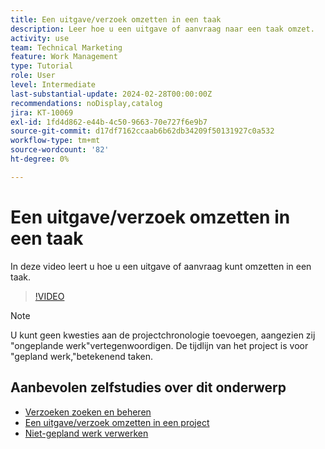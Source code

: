```yaml
---
title: Een uitgave/verzoek omzetten in een taak
description: Leer hoe u een uitgave of aanvraag naar een taak omzet.
activity: use
team: Technical Marketing
feature: Work Management
type: Tutorial
role: User
level: Intermediate
last-substantial-update: 2024-02-28T00:00:00Z
recommendations: noDisplay,catalog
jira: KT-10069
exl-id: 1fd4d862-e44b-4c50-9663-70e727f6e9b7
source-git-commit: d17df7162ccaab6b62db34209f50131927c0a532
workflow-type: tm+mt
source-wordcount: '82'
ht-degree: 0%

---
```


# Een uitgave/verzoek omzetten in een taak

In deze video leert u hoe u een uitgave of aanvraag kunt omzetten in een taak.

>[!VIDEO](https://video.tv.adobe.com/v/3427605/?quality=12&learn=on&enablevpops)

>[!NOTE]
>
>U kunt geen kwesties aan de projectchronologie toevoegen, aangezien zij &quot;ongeplande werk&quot;vertegenwoordigen. De tijdlijn van het project is voor &quot;gepland werk,&quot;betekenend taken.

## Aanbevolen zelfstudies over dit onderwerp

* [Verzoeken zoeken en beheren](/help/manage-work/issues-requests/find-requests.md)
* [Een uitgave/verzoek omzetten in een project](/help/manage-work/issues-requests/create-a-project-from-a-request.md)
* [Niet-gepland werk verwerken](/help/manage-work/issues-requests/handle-unplanned-work.md)

